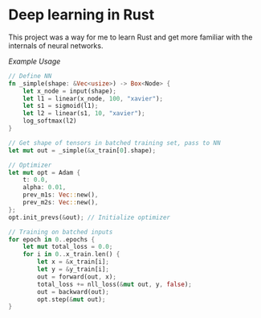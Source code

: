 
# Deep learning in Rust

This project was a way for me to learn Rust and get more familiar with the internals of neural networks.


*Example Usage*
```rust
// Define NN
fn _simple(shape: &Vec<usize>) -> Box<Node> {
    let x_node = input(shape);
    let l1 = linear(x_node, 100, "xavier");
    let s1 = sigmoid(l1);
    let l2 = linear(s1, 10, "xavier");
    log_softmax(l2)
}

// Get shape of tensors in batched training set, pass to NN
let mut out = _simple(&x_train[0].shape); 

// Optimizer
let mut opt = Adam {
    t: 0.0, 
    alpha: 0.01, 
    prev_m1s: Vec::new(),
    prev_m2s: Vec::new(),
};
opt.init_prevs(&out); // Initialize optimizer

// Training on batched inputs
for epoch in 0..epochs {
    let mut total_loss = 0.0;
    for i in 0..x_train.len() {
        let x = &x_train[i]; 
        let y = &y_train[i];
        out = forward(out, x);
        total_loss += nll_loss(&mut out, y, false);
        out = backward(out);
        opt.step(&mut out);
}
```
